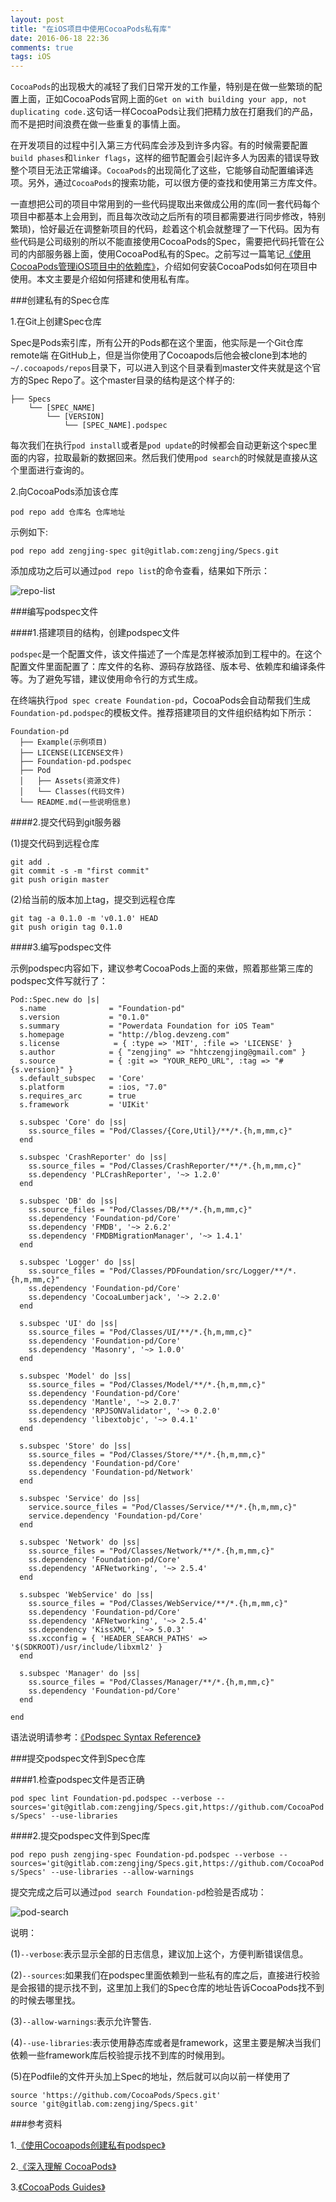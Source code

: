 ```yaml
---
layout: post
title: "在iOS项目中使用CocoaPods私有库"
date: 2016-06-18 22:36
comments: true
tags: iOS
---
```


`CocoaPods`的出现极大的减轻了我们日常开发的工作量，特别是在做一些繁琐的配置上面，正如CocoaPods官网上面的`Get on with building your app, not duplicating code.`这句话一样CocoaPods让我们把精力放在打磨我们的产品，而不是把时间浪费在做一些重复的事情上面。

在开发项目的过程中引入第三方代码库会涉及到许多内容。有的时候需要配置`build phases`和`linker flags`，这样的细节配置会引起许多人为因素的错误导致整个项目无法正常编译。`CocoaPods`的出现简化了这些，它能够自动配置编译选项。另外，通过`CocoaPods`的搜索功能，可以很方便的查找和使用第三方库文件。

一直想把公司的项目中常用到的一些代码提取出来做成公用的库(同一套代码每个项目中都基本上会用到，而且每次改动之后所有的项目都需要进行同步修改，特别繁琐)，恰好最近在调整新项目的代码，趁着这个机会就整理了一下代码。因为有些代码是公司级别的所以不能直接使用CocoaPods的Spec，需要把代码托管在公司的内部服务器上面，使用CocoaPod私有的Spec。之前写过一篇笔记[《使用CocoaPods管理iOS项目中的依赖库》](http://.devzeng.com/blog/ios-cocoapods-dependency-manager.html)，介绍如何安装CocoaPods如何在项目中使用。本文主要是介绍如何搭建和使用私有库。

###创建私有的Spec仓库

1.在Git上创建Spec仓库

Spec是Pods索引库，所有公开的Pods都在这个里面，他实际是一个Git仓库remote端
在GitHub上，但是当你使用了Cocoapods后他会被clone到本地的`~/.cocoapods/repos`目录下，可以进入到这个目录看到master文件夹就是这个官方的Spec Repo了。这个master目录的结构是这个样子的:

```
├── Specs
    └── [SPEC_NAME]
        └── [VERSION]
            └── [SPEC_NAME].podspec            
```

每次我们在执行`pod install`或者是`pod update`的时候都会自动更新这个spec里面的内容，拉取最新的数据回来。然后我们使用`pod search`的时候就是直接从这个里面进行查询的。

2.向CocoaPods添加该仓库

`pod repo add 仓库名 仓库地址`

示例如下:

`pod repo add zengjing-spec git@gitlab.com:zengjing/Specs.git`

添加成功之后可以通过`pod repo list`的命令查看，结果如下所示：

![repo-list](repo-list.png)

###编写podspec文件

####1.搭建项目的结构，创建podspec文件

`podspec`是一个配置文件，该文件描述了一个库是怎样被添加到工程中的。在这个配置文件里面配置了：库文件的名称、源码存放路径、版本号、依赖库和编译条件等。为了避免写错，建议使用命令行的方式生成。

在终端执行`pod spec create Foundation-pd`，CocoaPods会自动帮我们生成`Foundation-pd.podspec`的模板文件。推荐搭建项目的文件组织结构如下所示：

```
Foundation-pd
  ├── Example(示例项目)
  ├── LICENSE(LICENSE文件)
  ├── Foundation-pd.podspec
  ├── Pod
  │   ├── Assets(资源文件)
  │   └── Classes(代码文件)
  └── README.md(一些说明信息)
```

####2.提交代码到git服务器

(1)提交代码到远程仓库

```
git add .
git commit -s -m "first commit"
git push origin master
```

(2)给当前的版本加上tag，提交到远程仓库

```
git tag -a 0.1.0 -m 'v0.1.0' HEAD
git push origin tag 0.1.0
```

####3.编写podspec文件

示例podspec内容如下，建议参考CocoaPods上面的来做，照着那些第三库的podspec文件写就行了：

```
Pod::Spec.new do |s|
  s.name              = "Foundation-pd"
  s.version           = "0.1.0"
  s.summary           = "Powerdata Foundation for iOS Team"
  s.homepage          = "http://blog.devzeng.com"
  s.license			   = { :type => 'MIT', :file => 'LICENSE' }
  s.author            = { "zengjing" => "hhtczengjing@gmail.com" }
  s.source            = { :git => "YOUR_REPO_URL", :tag => "#{s.version}" }
  s.default_subspec   = 'Core'
  s.platform          = :ios, "7.0"
  s.requires_arc      = true
  s.framework         = 'UIKit'

  s.subspec 'Core' do |ss|
    ss.source_files = "Pod/Classes/{Core,Util}/**/*.{h,m,mm,c}"
  end

  s.subspec 'CrashReporter' do |ss|
    ss.source_files = "Pod/Classes/CrashReporter/**/*.{h,m,mm,c}"
    ss.dependency 'PLCrashReporter', '~> 1.2.0'
  end

  s.subspec 'DB' do |ss|
    ss.source_files = "Pod/Classes/DB/**/*.{h,m,mm,c}"
    ss.dependency 'Foundation-pd/Core'
    ss.dependency 'FMDB', '~> 2.6.2'
    ss.dependency 'FMDBMigrationManager', '~> 1.4.1'
  end

  s.subspec 'Logger' do |ss|
    ss.source_files = "Pod/Classes/PDFoundation/src/Logger/**/*.{h,m,mm,c}"
    ss.dependency 'Foundation-pd/Core'
    ss.dependency 'CocoaLumberjack', '~> 2.2.0'
  end

  s.subspec 'UI' do |ss|
    ss.source_files = "Pod/Classes/UI/**/*.{h,m,mm,c}"
    ss.dependency 'Foundation-pd/Core'
    ss.dependency 'Masonry', '~> 1.0.0'
  end

  s.subspec 'Model' do |ss|
    ss.source_files = "Pod/Classes/Model/**/*.{h,m,mm,c}"
    ss.dependency 'Foundation-pd/Core'
    ss.dependency 'Mantle', '~> 2.0.7'
    ss.dependency 'RPJSONValidator', '~> 0.2.0'
    ss.dependency 'libextobjc', '~> 0.4.1'
  end

  s.subspec 'Store' do |ss|
    ss.source_files = "Pod/Classes/Store/**/*.{h,m,mm,c}"
    ss.dependency 'Foundation-pd/Core'
    ss.dependency 'Foundation-pd/Network'
  end

  s.subspec 'Service' do |ss|
    service.source_files = "Pod/Classes/Service/**/*.{h,m,mm,c}"
    service.dependency 'Foundation-pd/Core'
  end
  
  s.subspec 'Network' do |ss|
    ss.source_files = "Pod/Classes/Network/**/*.{h,m,mm,c}"
    ss.dependency 'Foundation-pd/Core'
    ss.dependency 'AFNetworking', '~> 2.5.4'
  end

  s.subspec 'WebService' do |ss|
    ss.source_files = "Pod/Classes/WebService/**/*.{h,m,mm,c}"
    ss.dependency 'Foundation-pd/Core'
    ss.dependency 'AFNetworking', '~> 2.5.4'
    ss.dependency 'KissXML', '~> 5.0.3'
    ss.xcconfig = { 'HEADER_SEARCH_PATHS' => '$(SDKROOT)/usr/include/libxml2' }
  end

  s.subspec 'Manager' do |ss|
    ss.source_files = "Pod/Classes/Manager/**/*.{h,m,mm,c}"
    ss.dependency 'Foundation-pd/Core'
  end

end
```

语法说明请参考：[《Podspec Syntax Reference》](https://guides.cocoapods.org/syntax/podspec.html)

###提交podspec文件到Spec仓库

####1.检查podspec文件是否正确

`pod spec lint Foundation-pd.podspec --verbose --sources='git@gitlab.com:zengjing/Specs.git,https://github.com/CocoaPods/Specs' --use-libraries`

####2.提交podspec文件到Spec库

`pod repo push zengjing-spec Foundation-pd.podspec --verbose --sources='git@gitlab.com:zengjing/Specs.git,https://github.com/CocoaPods/Specs' --use-libraries --allow-warnings`

提交完成之后可以通过`pod search Foundation-pd`检验是否成功：

![pod-search](pod-search.png)

说明：

(1)`--verbose`:表示显示全部的日志信息，建议加上这个，方便判断错误信息。

(2)`--sources`:如果我们在podspec里面依赖到一些私有的库之后，直接进行校验是会报错的提示找不到，这里加上我们的Spec仓库的地址告诉CocoaPods找不到的时候去哪里找。

(3)`--allow-warnings`:表示允许警告.

(4)`--use-libraries`:表示使用静态库或者是framework，这里主要是解决当我们依赖一些framework库后校验提示找不到库的时候用到。

(5)在Podfile的文件开头加上Spec的地址，然后就可以向以前一样使用了

```
source 'https://github.com/CocoaPods/Specs.git'
source 'git@gitlab.com:zengjing/Specs.git'
```

###参考资料

1.[《使用Cocoapods创建私有podspec》](http://blog.wtlucky.com/blog/2015/02/26/create-private-podspec/)

2.[《深入理解 CocoaPods》](http://objccn.io/issue-6-4/)

3.[《CocoaPods Guides》](https://guides.cocoapods.org)